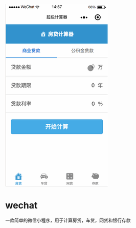 ![img](https://raw.githubusercontent.com/LiangPW/wechat/master/wechat.gif)
# wechat
一款简单的微信小程序，用于计算房贷，车贷，网贷和银行存款

